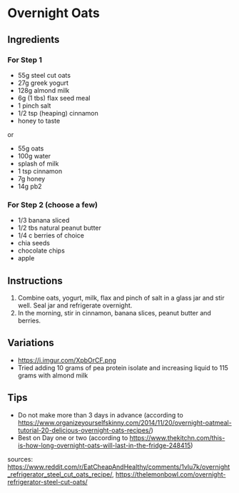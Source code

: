 # Overnight Oats

## Ingredients
### For Step 1
- 55g steel cut oats
- 27g greek yogurt
- 128g almond milk
- 6g (1 tbs) flax seed meal
- 1 pinch salt
- 1/2 tsp (heaping) cinnamon
- honey to taste

or
- 55g oats
- 100g water
- splash of milk
- 1 tsp cinnamon
- 7g honey
- 14g pb2


### For Step 2 (choose a few)

- 1/3 banana sliced
- 1/2 tbs natural peanut butter
- 1/4 c berries of choice
- chia seeds
- chocolate chips
- apple

## Instructions
1. Combine oats, yogurt, milk, flax and pinch of salt in a glass jar and stir well.
Seal jar and refrigerate overnight.
1. In the morning, stir in cinnamon, banana slices, peanut butter and berries.

## Variations
- https://i.imgur.com/XpbOrCF.png
- Tried adding 10 grams of pea protein isolate and increasing liquid to 115 grams with almond milk

## Tips
- Do not make more than 3 days in advance (according to https://www.organizeyourselfskinny.com/2014/11/20/overnight-oatmeal-tutorial-20-delicious-overnight-oats-recipes/)
- Best on Day one or two (according to https://www.thekitchn.com/this-is-how-long-overnight-oats-will-last-in-the-fridge-248415)

sources: https://www.reddit.com/r/EatCheapAndHealthy/comments/1vlu7k/overnight_refrigerator_steel_cut_oats_recipe/, https://thelemonbowl.com/overnight-refrigerator-steel-cut-oats/
